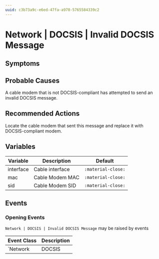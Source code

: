 ```yaml
---
uuid: c3b73a9c-e6ed-47fa-a970-5765584339c2
---
```

# Network | DOCSIS | Invalid DOCSIS Message

## Symptoms

## Probable Causes

A cable modem that is not DOCSIS-compliant has attempted to send an invalid DOCSIS message.

## Recommended Actions

Locate the cable modem that sent this message and replace it with DOCSIS-compliant modem.

## Variables

Variable | Description | Default
--- | --- | ---
interface | Cable interface | `:material-close:`
mac | Cable Modem MAC | `:material-close:`
sid | Cable Modem SID | `:material-close:`

## Events

### Opening Events
`Network | DOCSIS | Invalid DOCSIS Message` may be raised by events

Event Class | Description
--- | ---
`Network | DOCSIS | Invalid DOCSIS Message` | dispose

